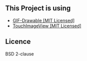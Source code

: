 This Project is using
-----
+ [GIF-Drawable [MIT Licensed]](https://android-arsenal.com/details/1/1147)
+ [TouchImageView [MIT Licensed]](https://github.com/MikeOrtiz/TouchImageView/blob/master/src/com/ortiz/touch/TouchImageView.java)

Licence
-----
BSD 2-clause